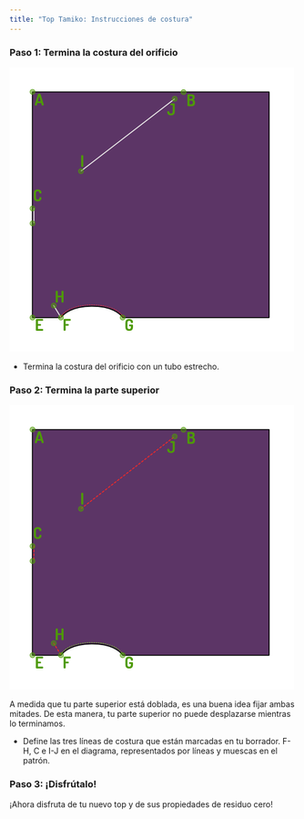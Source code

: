 ```yaml
---
title: "Top Tamiko: Instrucciones de costura"
---
```


### Paso 1: Termina la costura del orificio

![Encender la costura del orificio](step03.png)

- Termina la costura del orificio con un tubo estrecho.

### Paso 2: Termina la parte superior

![Marca las tres líneas de costura que están marcadas en tu borrador](step04.png)

<Note>

A medida que tu parte superior está doblada, es una buena idea fijar ambas mitades.
De esta manera, tu parte superior no puede desplazarse mientras lo terminamos.

</Note>

- Define las tres líneas de costura que están marcadas en tu borrador. F-H, C e I-J en el diagrama, representados por líneas y muescas en el patrón.

### Paso 3: ¡Disfrútalo!

¡Ahora disfruta de tu nuevo top y de sus propiedades de residuo cero!
